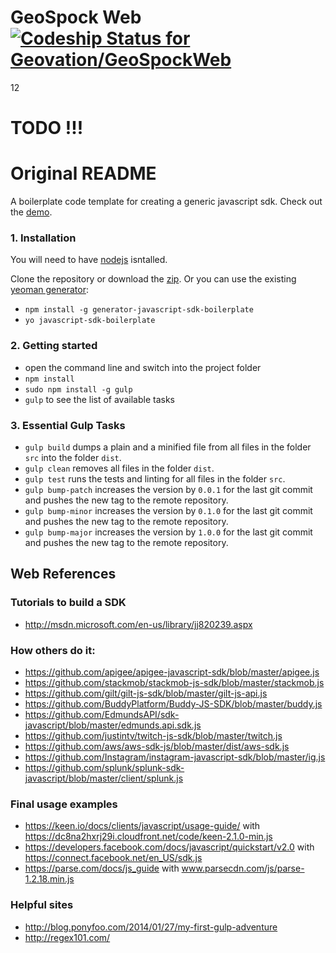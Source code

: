 GeoSpock Web [ ![Codeship Status for Geovation/GeoSpockWeb](https://codeship.com/projects/3ceb1330-fe71-0132-422d-2ad98d6b18d6/status?branch=master)](https://codeship.com/projects/88099)
============

12

TODO !!!
====

Original README
===============



A boilerplate code template for creating a generic javascript sdk. Check out the [demo](https://rawgit.com/monbro/javascript-sdk-boilerplate/master/example/example1.html).

### 1. Installation

You will need to have [nodejs](http://nodejs.org/download) isntalled.

Clone the repository or download the [zip](https://github.com/monbro/javascript-sdk-boilerplate/archive/master.zip).
Or you can use the existing [yeoman generator](https://www.npmjs.org/package/generator-javascript-sdk-boilerplate):

* ```npm install -g generator-javascript-sdk-boilerplate```
* ```yo javascript-sdk-boilerplate```

### 2. Getting started

* open the command line and switch into the project folder
* ```npm install```
* ```sudo npm install -g gulp```
* ```gulp``` to see the list of available tasks

### 3. Essential Gulp Tasks

* ```gulp build``` dumps a plain and a minified file from all files in the folder ```src``` into the folder ```dist```.
* ```gulp clean``` removes all files in the folder ```dist```.
* ```gulp test``` runs the tests and linting for all files in the folder ```src```.
* ```gulp bump-patch``` increases the version by ```0.0.1``` for the last git commit and pushes the new tag to the remote repository.
* ```gulp bump-minor``` increases the version by ```0.1.0``` for the last git commit and pushes the new tag to the remote repository.
* ```gulp bump-major``` increases the version by ```1.0.0``` for the last git commit and pushes the new tag to the remote repository.

## Web References

### Tutorials to build a SDK

* http://msdn.microsoft.com/en-us/library/jj820239.aspx

### How others do it:

* https://github.com/apigee/apigee-javascript-sdk/blob/master/apigee.js
* https://github.com/stackmob/stackmob-js-sdk/blob/master/stackmob.js
* https://github.com/gilt/gilt-js-sdk/blob/master/gilt-js-api.js
* https://github.com/BuddyPlatform/Buddy-JS-SDK/blob/master/buddy.js
* https://github.com/EdmundsAPI/sdk-javascript/blob/master/edmunds.api.sdk.js
* https://github.com/justintv/twitch-js-sdk/blob/master/twitch.js
* https://github.com/aws/aws-sdk-js/blob/master/dist/aws-sdk.js
* https://github.com/Instagram/instagram-javascript-sdk/blob/master/ig.js
* https://github.com/splunk/splunk-sdk-javascript/blob/master/client/splunk.js

### Final usage examples

* https://keen.io/docs/clients/javascript/usage-guide/ with https://dc8na2hxrj29i.cloudfront.net/code/keen-2.1.0-min.js
* https://developers.facebook.com/docs/javascript/quickstart/v2.0 with https://connect.facebook.net/en_US/sdk.js
* https://parse.com/docs/js_guide with www.parsecdn.com/js/parse-1.2.18.min.js

### Helpful sites

* http://blog.ponyfoo.com/2014/01/27/my-first-gulp-adventure
* http://regex101.com/
